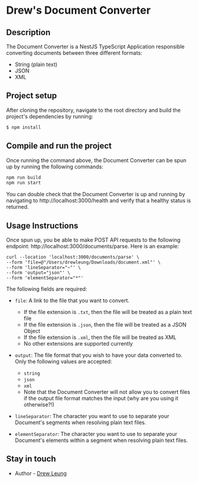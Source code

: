 # Drew's Document Converter

## Description
The Document Converter is a NestJS TypeScript Application responsible converting documents between three different formats:
- String (plain text)
- JSON
- XML


## Project setup
After cloning the repository, navigate to the root directory and build the project's dependencies by running:
```bash
$ npm install
```

## Compile and run the project
Once running the command above, the Document Converter can be spun up by running the following commands:
```bash
npm run build
npm run start
```

You can double check that the Document Converter is up and running by navigating to http://localhost:3000/health and verify that a healthy status is returned.

## Usage Instructions
Once spun up, you be able to make POST API requests to the following endpoint: http://localhost:3000/documents/parse. Here is an example:
```
curl --location 'localhost:3000/documents/parse' \
--form 'file=@"/Users/drewleung/Downloads/document.xml"' \
--form 'lineSeparator="~"' \
--form 'output="json"' \
--form 'elementSeparator="*"'
```

The following fields are required:
- `file`: A link to the file that you want to convert. 
    - If the file extension is `.txt`, then the file will be treated as a plain text file
    - If the file extension is `.json`, then the file will be treated as a JSON Object
    - If the file extension is `.xml`, then the file will be treated as XML
    - No other extensions are supported currently

- `output`: The file format that you wish to have your data converted to. Only the following values are accepted:
    - `string`
    - `json`
    - `xml`
    - Note that the Document Converter will not allow you to convert files if the output file format matches the input (why are you using it otherwise?!)

- `lineSeparator`: The character you want to use to separate your Document's segments when resolving plain text files.
- `elementSeparator`: The character you want to use to separate your Document's elements within a segment when resolving plain text files.

## Stay in touch

- Author - [Drew Leung](https://github.com/drewmatics)
